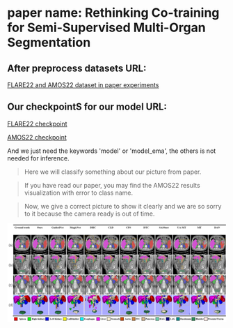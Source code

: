 # paper name: Rethinking Co-training for Semi-Supervised Multi-Organ Segmentation

## After preprocess datasets URL:
[FLARE22 and AMOS22 dataset in paper experiments](https://pan.baidu.com/s/1_1wLTEnDLPcstaCG4rLg6A?pwd=hias)

## Our checkpointS for our model URL:
[FLARE22 checkpoint](https://pan.baidu.com/s/1hRg29_Ya_yY0HwpsgYN6Dw?pwd=hias)

[AMOS22 checkpoint](https://pan.baidu.com/s/1etorr7LTEGon4CykPHz-QA?pwd=hias)

And we just need the keywords 'model' or 'model_ema', the others is not needed for inference.

> Here we will classify something about our picture from paper.

> If you have read our paper, you may find the AMOS22 results visualization with error to class name.

> Now, we give a correct picture to show it clearly and we are so sorry to it because the camera ready is out of time.

!["./AMOS22-results.png"](AMOS22-visualization.png "AMOS22-visualization")
